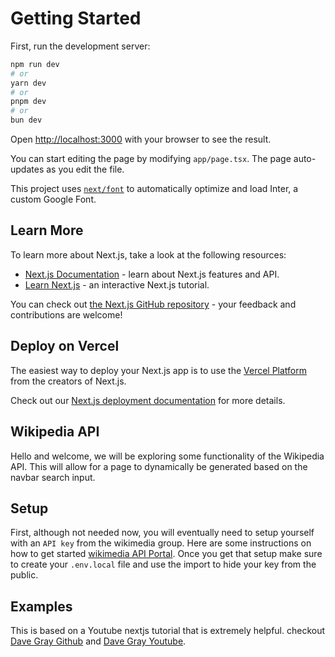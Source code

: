 # Getting Started

First, run the development server:

```bash
npm run dev
# or
yarn dev
# or
pnpm dev
# or
bun dev
```

Open [http://localhost:3000](http://localhost:3000) with your browser to see the result.

You can start editing the page by modifying `app/page.tsx`. The page auto-updates as you edit the file.

This project uses [`next/font`](https://nextjs.org/docs/basic-features/font-optimization) to automatically optimize and load Inter, a custom Google Font.

## Learn More

To learn more about Next.js, take a look at the following resources:

- [Next.js Documentation](https://nextjs.org/docs) - learn about Next.js features and API.
- [Learn Next.js](https://nextjs.org/learn) - an interactive Next.js tutorial.

You can check out [the Next.js GitHub repository](https://github.com/vercel/next.js/) - your feedback and contributions are welcome!

## Deploy on Vercel

The easiest way to deploy your Next.js app is to use the [Vercel Platform](https://vercel.com/new?utm_medium=default-template&filter=next.js&utm_source=create-next-app&utm_campaign=create-next-app-readme) from the creators of Next.js.

Check out our [Next.js deployment documentation](https://nextjs.org/docs/deployment) for more details.

## Wikipedia API

Hello and welcome, we will be exploring some functionality of the Wikipedia API. This will allow for a page to dynamically be generated based on the navbar search input.

## Setup

First, although not needed now, you will eventually need to setup yourself with an `API key` from the wikimedia group. Here are some instructions on how to get started [wikimedia API Portal](https://api.wikimedia.org/wiki/Main_Page). Once you get that setup make sure to create your `.env.local` file and use the import to hide your key from the public.

## Examples

This is based on a Youtube nextjs tutorial that is extremely helpful. checkout [Dave Gray Github](https://github.com/gitdagray) and [Dave Gray Youtube](https://www.youtube.com/playlist?list=PL0Zuz27SZ-6Pk-QJIdGd1tGZEzy9RTgtj).  
